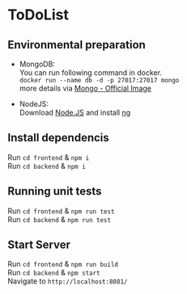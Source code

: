 # ToDoList

## Environmental preparation

* MongoDB:  
You can run following command in docker.  
`docker run --name db -d -p 27017:27017 mongo`  
more details via [Mongo - Official Image](https://hub.docker.com/_/mongo)

* NodeJS:  
Download [Node.JS](https://nodejs.org/en/) and install [ng](https://www.npmjs.com/package/@angular/cli)

## Install dependencis

Run `cd frontend` & `npm i`  
Run `cd backend` & `npm i`  

## Running unit tests

Run `cd frontend` & `npm run test`  
Run `cd backend` & `npm run test`

## Start Server

Run `cd frontend` & `npm run build`  
Run `cd backend` & `npm start`  
Navigate to `http://localhost:8081/`
